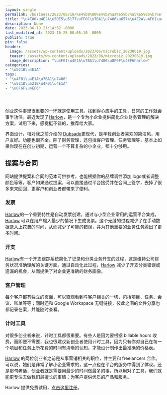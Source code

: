 ```yaml
---
layout: single
permalink: /business/2023/06/19/%e4%b8%80%e4%b8%aa%e5%b7%a5%e5%85%b7%ef%bc%8c%e7%ae%a1%e7%90%86%e6%95%b4%e4%b8%aa%e4%bc%81%e4%b8%9a/
title: "\u4E00\u4E2A\u5DE5\u5177\uFF0C\u7BA1\u7406\u6574\u4E2A\u4F01\u4E1A"
description: None
date: 2023-06-19 21:14:52 -0000
last_modified_at: 2023-10-28 00:05:10 -0000
publish: true
pin: false
header:
  image: /assets/wp-content/uploads/2023/06/microbiz_20230619.jpg
  teaser: /assets/wp-content/uploads/2023/06/microbiz_20230619.jpg
  image_description: "\u4F01\u4E1A\u7BA1\u7406\u8F6F\u4EF6harlow"
categories:
- "\u521B\u4E1A"
tags:
- "\u4F01\u4E1A\u7BA1\u7406"
- "\u521D\u521B\u4F01\u4E1A"
- "\u8F6F\u4EF6"
---
```

#

创业这件事里很重要的一环就是使用工具。找到得心应手的工具，日常的工作就会事半功倍。最近发现了[Harlo](https://meetharlow.com/)[w](https://meetharlow.com/?rfsn=7447341.0ae14e7)，是一个专为小企业提供简化企业财务管理的解决方案，试用下来，感觉挺不错的，推荐给大家。

界面设计，相对我之前介绍的 [Dubsado](https://aswebuild.com/business/2021/03/09/%e5%b0%8f%e4%bc%81%e4%b8%9a%e7%ae%a1%e7%90%86%e8%bd%af%e4%bb%b6%ef%bc%9adubsado/)更现代，是年轻创业者喜欢的简洁风，用户友好。功能也很齐全。除了财务管理，还包括客户管理、任务管理等，基本上如果你现在在创业初期，运营一个不算复杂的小企业，都十分够用。

## 提案与合同

网站提供提案和合同的范本可供参考，也能根据你的品牌调性添加 logo或者调整颜色等等。客户如果通过提案，可以直接通过平台接受并在合同上签字，去掉了很多来来回回，更客户和创业者都带来了便利。

### 发票

[Harlow](https://meetharlow.com/?rfsn=7447341.0ae14e7)的一个重要特性是自动发票创建。通过与小型企业常用的运营平台集成，[Harlow](https://meetharlow.com/?rfsn=7447341.0ae14e7) 可以在用户输入最少的情况下生成发票。这个无缝的过程减少了在手动数据录入上花费的时间，从而减少了可能的错误，并为其他重要的业务任务腾出了更多时间。

### 开支

[Harlow](https://meetharlow.com/?rfsn=7447341.0ae14e7)有一个开支跟踪系统简化了记录和分类业务开支的过程，这是维持公司财务状况准确理解的关键方面。通过自动化此过程，[Harlow](https://meetharlow.com/?rfsn=7447341.0ae14e7) 减少了开支分类错误或遗漏的机会，从而提供了对企业更准确的财务画像。

### 客户管理

每个客户都有独立的页面，可以直观看到与客户相关的一切，包括项目、任务、会议、账单等等；同时还和 Google Workspace 无缝链接，彼此之间的文件分享也都记录在案，并能随时查看。

### 计时工具

对很多创业者来说，计时工具都很重要。有些人是因为要根据 billable hours 收费，而即便不需要，我也很建议新创业者使用计时工具，因为只有你对自己在每一个项目和任务上所花费的时间有清晰的认知，才能设计制作出最准确的价格表。

[Harlow](https://meetharlow.com/?rfsn=7447341.0ae14e7) 的两位创业者之前是从事营销相关的职位，并主要和 freelancers 合作。可以说，她们是非常了解小企业需求的，这一点也在平台的服务中得到了体现。还是那句老话，创业者就是需要用最少的时间做最多的事，所以用对了工具，我们就能更专注去做我们最擅长的事情：为客户提供优质的产品和服务。

Harlow 提供免费试用，[点击这里注册](https://meetharlow.com/?rfsn=7447341.0ae14e7)。
